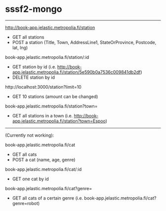 # sssf2-mongo

---

http://book-app.jelastic.metropolia.fi/station

- GET all stations
- POST a station (Title, Town, AddressLine1, StateOrProvince, Postcode, lat, lng)

book-app.jelastic.metropolia.fi/station/:id

- GET station by id (i.e. http://book-app.jelastic.metropolia.fi/station/5e590b0a7536c009841db2df)
- DELETE station by id

http://localhost:3000/station?limit=10

- GET 10 stations (amount can be changed)

book-app.jelastic.metropolia.fi/station?town=

- GET all stations in a town (i.e. http://book-app.jelastic.metropolia.fi/station?town=Espoo)

---

(Currently not working):

book-app.jelastic.metropolia.fi/cat

- GET all cats
- POST a cat (name, age, genre)

book-app.jelastic.metropolia.fi/cat/:id

- GET one cat by id

book-app.jelastic.metropolia.fi/cat?genre=

- GET all cats of a certain genre (i.e. book-app.jelastic.metropolia.fi/cat?genre=robot)
